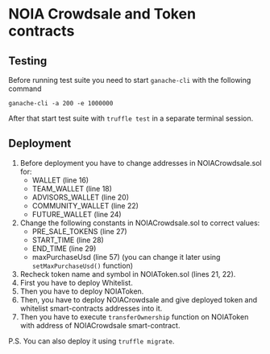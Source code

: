 # NOIA Crowdsale and Token contracts

## Testing

Before running test suite you need to start `ganache-cli` with the following command

`ganache-cli -a 200 -e 1000000`

After that start test suite with `truffle test` in a separate terminal session.

## Deployment

1. Before deployment you have to change addresses in NOIACrowdsale.sol for:
    - WALLET (line 16)
    - TEAM_WALLET (line 18)
    - ADVISORS_WALLET (line 20)
    - COMMUNITY_WALLET (line 22)
    - FUTURE_WALLET (line 24)
2. Change the following constants in NOIACrowdsale.sol to correct values:
    - PRE_SALE_TOKENS (line 27)
    - START_TIME (line 28)
    - END_TIME (line 29)
    - maxPurchaseUsd (line 57) (you can change it later using `setMaxPurchaseUsd()` function)
3. Recheck token name and symbol in NOIAToken.sol (lines 21, 22).
4. First you have to deploy Whitelist.
5. Then you have to deploy NOIAToken.
6. Then, you have to deploy NOIACrowdsale and give deployed token and whitelist smart-contracts addresses into it.
7. Then you have to execute `transferOwnership` function on NOIAToken with address of NOIACrowdsale smart-contract.

P.S. You can also deploy it using `truffle migrate`.
